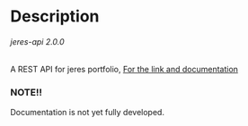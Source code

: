 # Description
###### jeres-api 2.0.0
A REST API for jeres portfolio, [For the link and documentation](https://jeres-api-pb.herokuapp.com/)
### NOTE!!
Documentation is not yet fully developed.
